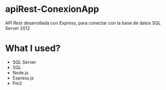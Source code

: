 # apiRest-ConexionApp
API Rest desarrollada con Express, para conectar con la base de datos SQL Server 2012

# What I used?
* SQL Server
* SQL
* Node.js
* Express.js
* Pm2
